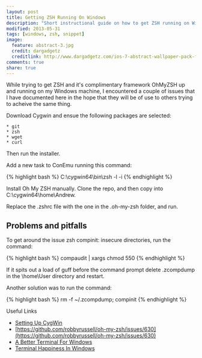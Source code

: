 ```yaml
---
layout: post
title: Getting ZSH Running On Windows
description: "Short instructional guide on how to get ZSH running on Windows"
modified: 2013-05-31
tags: [windows, zsh, snippet]
image:
  feature: abstract-3.jpg
  credit: dargadgetz
  creditlink: http://www.dargadgetz.com/ios-7-abstract-wallpaper-pack-for-iphone-5-and-ipod-touch-retina/
comments: true
share: true
---
```


While trying to get ZSH and it's complimentary framework OhMyZSH up and running on my Windows machine, I encountered a couple of issues that I have documented here in the hope that they will be of use to others trying to acheive the same thing.

Download Cygwin and ensue the following packages are selected:

    * git
    * zsh
    * wget
    * curl

Then run the installer.

Add a new task to ConEmu running this command:

  {% highlight bash %}
  C:\cygwin64\bin\zsh -l -i
  {% endhighlight %}

Install Oh My ZSH manually. Clone the repo, and then copy into C:\cygwin64\home\Andrew.

Replace the .zshrc file with the one in the .oh-my-zsh folder, and run.

## Problems and pitfalls

To get around the issue zsh compinit: insecure directories, run the command:

  {% highlight bash %}
  compaudit | xargs chmod 550
  {% endhighlight %}

If it spits out a load of guff before the command prompt delete .zcompdump in the \home\User directory and restart.

Another solution was to run the command:

  {% highlight bash %}
  rm -f ~/.zcompdump; compinit
  {% endhighlight %}

Useful Links

* [Setting Up CygWin](http://chunlianglyu.com/article/2013/01/cygwin/)
* [https://github.com/robbyrussell/oh-my-zsh/issues/630](https://github.com/robbyrussell/oh-my-zsh/issues/630)
* [A Better Terminal For Windows](http://www.typeof.co/post/a-better-terminal-for-windows)
* [Terminal Happiness In Windows](http://cdewaka.com/2013/06/terminal-happiness-in-windows/)
